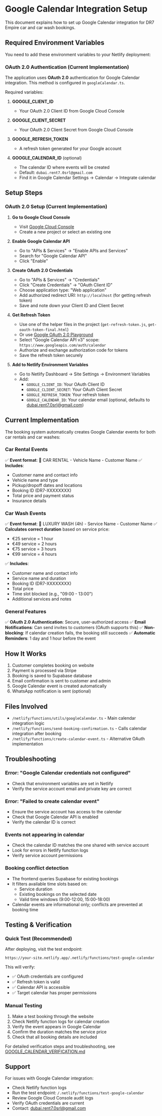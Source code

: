 # Google Calendar Integration Setup

This document explains how to set up Google Calendar integration for DR7 Empire car and car wash bookings.

## Required Environment Variables

You need to add these environment variables to your Netlify deployment:

### OAuth 2.0 Authentication (Current Implementation)

The application uses **OAuth 2.0** authentication for Google Calendar integration. This method is configured in `googleCalendar.ts`.

Required variables:

1. **GOOGLE_CLIENT_ID**
   - Your OAuth 2.0 Client ID from Google Cloud Console

2. **GOOGLE_CLIENT_SECRET**
   - Your OAuth 2.0 Client Secret from Google Cloud Console

3. **GOOGLE_REFRESH_TOKEN**
   - A refresh token generated for your Google account

4. **GOOGLE_CALENDAR_ID** (optional)
   - The calendar ID where events will be created
   - Default: `dubai.rent7.0srl@gmail.com`
   - Find it in Google Calendar Settings → Calendar → Integrate calendar

## Setup Steps

### OAuth 2.0 Setup (Current Implementation)

1. **Go to Google Cloud Console**
   - Visit [Google Cloud Console](https://console.cloud.google.com/)
   - Create a new project or select an existing one

2. **Enable Google Calendar API**
   - Go to "APIs & Services" → "Enable APIs and Services"
   - Search for "Google Calendar API"
   - Click "Enable"

3. **Create OAuth 2.0 Credentials**
   - Go to "APIs & Services" → "Credentials"
   - Click "Create Credentials" → "OAuth Client ID"
   - Choose application type: "Web application"
   - Add authorized redirect URI: `http://localhost` (for getting refresh token)
   - Save and note down your Client ID and Client Secret

4. **Get Refresh Token**
   - Use one of the helper files in the project (`get-refresh-token.js`, `get-oauth-token-final.html`)
   - Or use [Google OAuth 2.0 Playground](https://developers.google.com/oauthplayground/)
   - Select "Google Calendar API v3" scope: `https://www.googleapis.com/auth/calendar`
   - Authorize and exchange authorization code for tokens
   - Save the refresh token securely

5. **Add to Netlify Environment Variables**
   - Go to Netlify Dashboard → Site Settings → Environment Variables
   - Add:
     - `GOOGLE_CLIENT_ID`: Your OAuth Client ID
     - `GOOGLE_CLIENT_SECRET`: Your OAuth Client Secret
     - `GOOGLE_REFRESH_TOKEN`: Your refresh token
     - `GOOGLE_CALENDAR_ID`: Your calendar email (optional, defaults to dubai.rent7.0srl@gmail.com)

## Current Implementation

The booking system automatically creates Google Calendar events for both car rentals and car washes:

### Car Rental Events

✅ **Event format**: 🚙 CAR RENTAL - Vehicle Name - Customer Name
✅ **Includes**:
   - Customer name and contact info
   - Vehicle name and type
   - Pickup/dropoff dates and locations
   - Booking ID (DR7-XXXXXXXX)
   - Total price and payment status
   - Insurance details

### Car Wash Events

✅ **Event format**: 🚿 LUXURY WASH (4h) - Service Name - Customer Name
✅ **Calculates correct duration** based on service price:
   - €25 service = 1 hour
   - €49 service = 2 hours
   - €75 service = 3 hours
   - €99 service = 4 hours

✅ **Includes**:
   - Customer name and contact info
   - Service name and duration
   - Booking ID (DR7-XXXXXXXX)
   - Total price
   - Time slot blocked (e.g., "09:00 - 13:00")
   - Additional services and notes

### General Features

✅ **OAuth 2.0 Authentication**: Secure, user-authorized access
✅ **Email Notifications**: Can send invites to customers (OAuth supports this)
✅ **Non-blocking**: If calendar creation fails, the booking still succeeds
✅ **Automatic Reminders**: 1 day and 1 hour before the event

## How It Works

1. Customer completes booking on website
2. Payment is processed via Stripe
3. Booking is saved to Supabase database
4. Email confirmation is sent to customer and admin
5. Google Calendar event is created automatically
6. WhatsApp notification is sent (optional)

## Files Involved

- `/netlify/functions/utils/googleCalendar.ts` - Main calendar integration logic
- `/netlify/functions/send-booking-confirmation.ts` - Calls calendar integration after booking
- `/netlify/functions/create-calendar-event.ts` - Alternative OAuth implementation

## Troubleshooting

### Error: "Google Calendar credentials not configured"
- Check that environment variables are set in Netlify
- Verify the service account email and private key are correct

### Error: "Failed to create calendar event"
- Ensure the service account has access to the calendar
- Check that Google Calendar API is enabled
- Verify the calendar ID is correct

### Events not appearing in calendar
- Check the calendar ID matches the one shared with service account
- Look for errors in Netlify function logs
- Verify service account permissions

### Booking conflict detection
- The frontend queries Supabase for existing bookings
- It filters available time slots based on:
  - Service duration
  - Existing bookings on the selected date
  - Valid time windows (9:00-12:00, 15:00-18:00)
- Calendar events are informational only; conflicts are prevented at booking time

## Testing & Verification

### Quick Test (Recommended)

After deploying, visit the test endpoint:
```
https://your-site.netlify.app/.netlify/functions/test-google-calendar
```

This will verify:
- ✅ OAuth credentials are configured
- ✅ Refresh token is valid
- ✅ Calendar API is accessible
- ✅ Target calendar has proper permissions

### Manual Testing

1. Make a test booking through the website
2. Check Netlify function logs for calendar creation
3. Verify the event appears in Google Calendar
4. Confirm the duration matches the service price
5. Check that all booking details are included

For detailed verification steps and troubleshooting, see [GOOGLE_CALENDAR_VERIFICATION.md](./GOOGLE_CALENDAR_VERIFICATION.md)

## Support

For issues with Google Calendar integration:
- Check Netlify function logs
- Run the test endpoint: `/.netlify/functions/test-google-calendar`
- Review Google Cloud Console audit logs
- Verify OAuth credentials are current
- Contact: dubai.rent7.0srl@gmail.com

